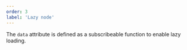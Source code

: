 ```yaml
---
order: 3
label: 'Lazy node'
---
```


The `data` attribute is defined as a subscribeable function to enable lazy loading.
